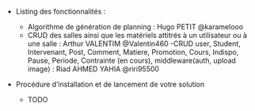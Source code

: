 - Listing des fonctionnalités :

  - Algorithme de génération de planning : Hugo PETIT @karamelooo
  - CRUD des salles ainsi que les matériels attitrés à un utilisateur ou à une salle :
Arthur VALENTIM @Valentin460
  -CRUD user, Student, Intervenant, Post, Comment, Matiere, Promotion, Cours, Indispo, Pause, Periode, Contrainte (en cours), middleware(auth, upload image) : Riad AHMED YAHIA @riri95500

- Procédure d’installation et de lancement de votre solution

  - TODO
